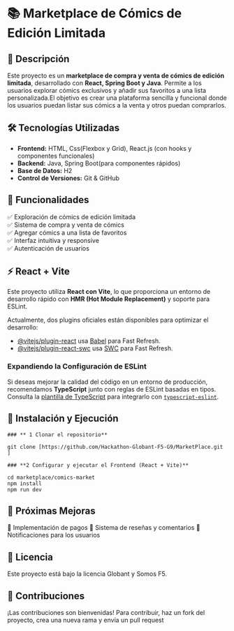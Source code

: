 # 📚 Marketplace de Cómics de Edición Limitada  

## 🚀 Descripción

Este proyecto es un **marketplace de compra y venta de cómics de edición limitada**, desarrollado con **React, Spring Boot y Java**. Permite a los usuarios explorar cómics exclusivos y añadir sus favoritos a una lista personalizada.El objetivo es crear una plataforma sencilla y funcional donde los usuarios puedan listar sus cómics a la venta y otros puedan comprarlos.

## 🛠️ Tecnologías Utilizadas

- **Frontend:** HTML, Css(Flexbox y Grid), React.js (con hooks y componentes funcionales)
- **Backend:** Java, Spring Boot(para componentes rápidos)  
- **Base de Datos:** H2  
- **Control de Versiones:** Git & GitHub  

## 🎯 Funcionalidades

✅ Exploración de cómics de edición limitada  
✅ Sistema de compra y venta de cómics  
✅ Agregar cómics a una lista de favoritos  
✅ Interfaz intuitiva y responsive  
✅ Autenticación de usuarios  

## ⚡ React + Vite

Este proyecto utiliza **React con Vite**, lo que proporciona un entorno de desarrollo rápido con **HMR (Hot Module Replacement)** y soporte para ESLint.  

Actualmente, dos plugins oficiales están disponibles para optimizar el desarrollo:  

- [@vitejs/plugin-react](https://github.com/vitejs/vite-plugin-react/blob/main/packages/plugin-react/README.md) usa [Babel](https://babeljs.io/) para Fast Refresh.  
- [@vitejs/plugin-react-swc](https://github.com/vitejs/vite-plugin-react-swc) usa [SWC](https://swc.rs/) para Fast Refresh.  

### **Expandiendo la Configuración de ESLint**

Si deseas mejorar la calidad del código en un entorno de producción, recomendamos **TypeScript** junto con reglas de ESLint basadas en tipos. Consulta la [plantilla de TypeScript](https://github.com/vitejs/vite/tree/main/packages/create-vite/template-react-ts) para integrarlo con [`typescript-eslint`](https://typescript-eslint.io).  

## 🚀 Instalación y Ejecución  

    ### ** 1 Clonar el repositorio**

    git clone [https://github.com/Hackathon-Globant-F5-G9/MarketPlace.git ]

    ### **2 Configurar y ejecutar el Frontend (React + Vite)**

    cd marketplace/comics-market
    npm install
    npm run dev

## 📌 Próximas Mejoras

🔹 Implementación de pagos
🔹 Sistema de reseñas y comentarios
🔹 Notificaciones para los usuarios

## 📄 Licencia

Este proyecto está bajo la licencia Globant y Somos F5.

## 🤝 Contribuciones

¡Las contribuciones son bienvenidas! Para contribuir, haz un fork del proyecto, crea una nueva rama y envía un pull request
